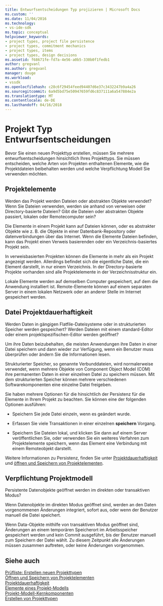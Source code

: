 ```yaml
---
title: Entwurfsentscheidungen Typ projizieren | Microsoft Docs
ms.custom: ''
ms.date: 11/04/2016
ms.technology:
- vs-ide-sdk
ms.topic: conceptual
helpviewer_keywords:
- project types, project file persistence
- project types, commitment mechanics
- project types, items
- project types, design decisions
ms.assetid: f68671fe-fd7a-4e56-a0b5-330b0f1fedb1
author: gregvanl
ms.author: gregvanl
manager: douge
ms.workload:
- vssdk
ms.openlocfilehash: c28c6f29454feed94407d6e37c3432247b9a4a26
ms.sourcegitcommit: 6a9d5bd75e50947659fd6c837111a6a547884e2a
ms.translationtype: MT
ms.contentlocale: de-DE
ms.lasthandoff: 04/16/2018
---
```

# <a name="project-type-design-decisions"></a>Projekt Typ Entwurfsentscheidungen
Bevor Sie einen neuen Projekttyp erstellen, müssen Sie mehrere entwurfsentscheidungen hinsichtlich Ihres Projekttyps. Sie müssen entscheiden, welche Arten von Projekten enthaltenen Elemente, wie die Projektdateien beibehalten werden und welche Verpflichtung Modell Sie verwenden möchten.  
  
## <a name="project-items"></a>Projektelemente  
 Werden das Projekt werden Dateien oder abstrakten Objekte verwendet? Wenn Sie Dateien verwenden, werden sie anhand von verweisen oder Directory-basierte Dateien? Gibt die Dateien oder abstrakten Objekte passiert, lokalen oder Remotecomputer sein?  
  
 Die Elemente in einem Projekt kann auf Dateien können, oder es abstrakter Objekte wie z. B. die Objekte in einer Datenbank-Repository oder datenverbindungen über das Internet. Wenn die Elemente Dateien befinden, kann das Projekt einen Verweis basierenden oder ein Verzeichnis-basiertes Projekt sein.  
  
 In verweisbasierten Projekten können die Elemente in mehr als ein Projekt angezeigt werden. Allerdings befindet sich die eigentliche Datei, die ein Element darstellt, in nur einem Verzeichnis. In der Directory-basierte Projekte vorhanden sind alle Projektelemente in der Verzeichnisstruktur ein.  
  
 Lokale Elemente werden auf demselben Computer gespeichert, auf dem die Anwendung installiert ist. Remote-Elemente können auf einem separaten Server in einem lokalen Netzwerk oder an anderer Stelle im Internet gespeichert werden.  
  
## <a name="project-file-persistence"></a>Datei Projektdauerhaftigkeit  
 Werden Daten in gängigen Flatfile-Dateisysteme oder in strukturierten Speicher werden gespeichert? Werden Dateien mit einem standard-Editor oder einem projektspezifischen-Editor werden geöffnet?  
  
 Um ihre Daten beizubehalten, die meisten Anwendungen ihre Daten in einer Datei speichern und dann wieder zur Verfügung, wenn ein Benutzer muss überprüfen oder ändern Sie die Informationen lesen.  
  
 Strukturierter Speicher, so genannte Verbunddateien, wird normalerweise verwendet, wenn mehrere Objekte von Component Object Model (COM) ihre permanenten Daten in einer einzelnen Datei zu speichern müssen. Mit dem strukturierten Speicher können mehrere verschiedenen Softwarekomponenten eine einzelne Datei freigeben.  
  
 Sie haben mehrere Optionen für die hinsichtlich der Persistenz für die Elemente in Ihrem Projekt zu beachten. Sie können eine der folgenden Optionen ausführen:  
  
-   Speichern Sie jede Datei einzeln, wenn es geändert wurde.  
  
-   Erfassen Sie viele Transaktionen in einer einzelnen **speichern** Vorgang.  
  
-   Speichern Sie Dateien lokal, und klicken Sie dann auf einem Server veröffentlichen Sie, oder verwenden Sie ein weiteres Verfahren zum Projektelemente speichern, wenn das Element eine Verbindung mit einem Remoteobjekt darstellt.  
  
 Weitere Informationen zu Persistenz, finden Sie unter [Projektdauerhaftigkeit](../../extensibility/internals/project-persistence.md) und [öffnen und Speichern von Projektelementen](../../extensibility/internals/opening-and-saving-project-items.md).  
  
## <a name="project-commitment-model"></a>Verpflichtung Projektmodell  
 Persistente Datenobjekte geöffnet werden im direkten oder transaktiven Modus?  
  
 Wenn Datenobjekte im direkten Modus geöffnet sind, werden an den Daten vorgenommenen Änderungen integriert, sofort aus, oder wenn der Benutzer manuell die Datei speichert.  
  
 Wenn Data-Objekte mithilfe von transaktiven Modus geöffnet sind, Änderungen an einem temporären Speicherort im Arbeitsspeicher gespeichert werden und kein Commit ausgeführt, bis der Benutzer manuell zum Speichern der Datei wählt. Zu diesem Zeitpunkt alle Änderungen müssen zusammen auftreten, oder keine Änderungen vorgenommen.  
  
## <a name="see-also"></a>Siehe auch  
 [Prüfliste: Erstellen neuen Projekttypen](../../extensibility/internals/checklist-creating-new-project-types.md)   
 [Öffnen und Speichern von Projektelementen](../../extensibility/internals/opening-and-saving-project-items.md)   
 [Projektdauerhaftigkeit](../../extensibility/internals/project-persistence.md)   
 [Elemente eines Projekt-Modells](../../extensibility/internals/elements-of-a-project-model.md)   
 [Projekt-Modell-Kernkomponenten](../../extensibility/internals/project-model-core-components.md)   
 [Erstellen von Projekttypen](../../extensibility/internals/creating-project-types.md)